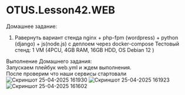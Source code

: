 # OTUS.Lesson42.WEB
Домашнее задание:
1. Равернуть вариант стенда nginx + php-fpm (wordpress) + python (django) + js(node.js) с деплоем через docker-compose
Тестовый стенд:
 1 VM (4PCU, 4GB RAM, 16GB HDD, OS Debian 12 )

Выполнение Домашнего задания:  
Запускаем плейбук web.yml и ждем выполнения.   
После проверим что наши сервисы стартовали  
![Скриншот 25-04-2025 161930](https://github.com/user-attachments/assets/d243d307-c8be-458b-b657-c3ff2af46881)
![Скриншот 25-04-2025 161923](https://github.com/user-attachments/assets/31421909-d2b2-4bf4-bba9-8e0cb7938a27)
![Скриншот 25-04-2025 161602](https://github.com/user-attachments/assets/a9315e2b-b29e-419f-a307-8f37ce0a1eba)
